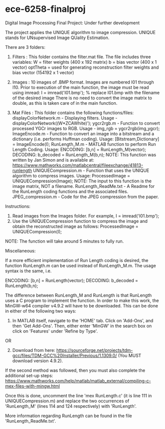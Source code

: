 # ece-6258-finalproj
Digital Image Processing Final Project: Under further development

The project applies the UNIQUE algorithm to image compression. UNIQUE stands for UNsupervised Image QUality Estimation.

There are 3 folders:

1. Filters : This folder contains the filter.mat file. The file includes three variables:
 		W = filter weights (400 x 192 matrix)
		b = bias vector (400 x 1 vector)
		optTheta = used for generating reconstruction filter weights and bias vector (154192 x 1 vector)

2. Images :  10 images of .BMP format. Images are numbered I01 through I10. Prior to execution of the main function, the image must be read using imread:
		I = imread('I01.bmp');  % replace I01.bmp with the filename of the desired image
	     There is no need to convert the image matrix to double, as this is taken care of in the main function.

3. Mat Files : This folder contains the following functions/files:
		displayColorNetwork.m - Displaying filters. Usage - displayColorNetwork((W*ZCAWhite)');
	       	ygcr2rgb.m - Function to convert processed YGCr images to RGB. Usage - img_rgb = ygcr2rgb(img_ygcr);
		ImageEncode.m - Function to convert an image into a bitstream and a dictionary (i.e. performs Huffman coding). 
				Usage: [Bitstream,Dictionary] = ImageEncode(I);
		RunLength_M.m - MATLAB function to perform Run Length Coding. Usage: ENCODING: [b,n] = RunLength_M(vector);
										     DECODING: b_decoded = RunLength_M(b,n);
		NOTE: This function was written by Jan Simon and is available at: https://www.mathworks.com/matlabcentral/fileexchange/41813-runlength
		UNIQUECompression.m - Function that uses the UNIQUE algorithm to compress images. Usage: ProcessedImage = UNIQUECompression(Image);
					NOTE: The input to this function is the image matrix, NOT a filename.
		RunLength_ReadMe.txt - A Readme for the RunLength coding functions and the associated files.
        JPEG_compression.m - Code for the JPEG compression from the paper. 
        
Instructions:

1. Read images from the Images folder. For example, I = imread('I01.bmp');
2. Use the UNIQUECompression function to compress the image and obtain the reconstructed image as follows: ProcessedImage = UNIQUECompression(I);

NOTE: The function will take around 5 minutes to fully run.

Miscellaneous:

If a more efficient implementation of Run Length coding is desired, the function RunLength.m can be used instead of RunLength_M.m. The usage syntax is the same, i.e.

ENCODING: [b,n] = RunLength(vector);
DECODING: b_decoded = RunLength(b,n);

The difference between RunLength_M and RunLength is that RunLength uses a C program to implement the function. In order to make this work, the MinGW-w64 compiler v4.9.2 will have to 
be downloaded. This can be done in either of the following two ways:

1. In MATLAB itself, navigate to the 'HOME' tab. Click on 'Add-Ons', and then 'Get Add-Ons'. Then, either enter 'MinGW' in the search box on click on 'Features' under 'Refine by Type'.

OR

2. Download from here: https://sourceforge.net/projects/tdm-gcc/files/TDM-GCC%20Installer/Previous/1.1309.0/ (You MUST download version 4.9.2).

If the second method was followed, then you must also complete the additional set-up steps: https://www.mathworks.com/help/matlab/matlab_external/compiling-c-mex-files-with-mingw.html

Once this is done, uncomment the line 'mex RunLength.c' (it is line 111 in UNIQUECompression.m) and replace the two occurrences of 'RunLength_M' (lines 114 and 124 respectively) with
'RunLength'.

More information regarding RunLength can be found in the file 'RunLength_ReadMe.txt'. 




